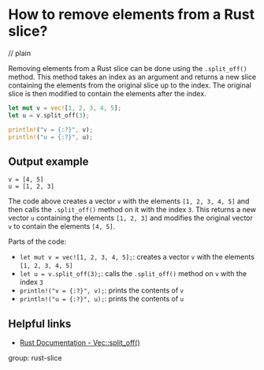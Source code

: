 # How to remove elements from a Rust slice?
// plain

Removing elements from a Rust slice can be done using the `.split_off()` method. This method takes an index as an argument and returns a new slice containing the elements from the original slice up to the index. The original slice is then modified to contain the elements after the index.

```rust
let mut v = vec![1, 2, 3, 4, 5];
let u = v.split_off(3);

println!("v = {:?}", v);
println!("u = {:?}", u);
```

## Output example

```
v = [4, 5]
u = [1, 2, 3]
```

The code above creates a vector `v` with the elements `[1, 2, 3, 4, 5]` and then calls the `.split_off()` method on it with the index `3`. This returns a new vector `u` containing the elements `[1, 2, 3]` and modifies the original vector `v` to contain the elements `[4, 5]`.

Parts of the code:
- `let mut v = vec![1, 2, 3, 4, 5];`: creates a vector `v` with the elements `[1, 2, 3, 4, 5]`
- `let u = v.split_off(3);`: calls the `.split_off()` method on `v` with the index `3`
- `println!("v = {:?}", v);`: prints the contents of `v`
- `println!("u = {:?}", u);`: prints the contents of `u`

## Helpful links
- [Rust Documentation - Vec::split_off()](https://doc.rust-lang.org/std/vec/struct.Vec.html#method.split_off)

group: rust-slice